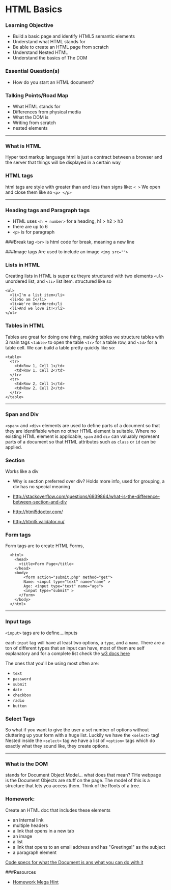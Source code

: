 # HTML Basics


### Learning Objective
* Build a basic page and identify HTML5 semantic elements
* Understand what HTML stands for
* Be able to create an HTML page from scratch
* Understand Nested HTML
* Understand the basics of The DOM

### Essential Question(s)
* How do you start an HTML document? 



### Talking Points/Road Map
* What HTML stands for
* Differences from physical media
* What the DOM is
* Writing from scratch
* nested elements


---

### What is HTML
Hyper text markup language
html is just a contract between a browser and the server that things will be displayed in a certain way

### HTML tags
html tags are style with greater than and less than signs like: `< >`
We open and close them like so `<p> </p>`

---

### Heading tags and Paragraph tags
* HTML uses `<h + number>` for a heading, h1 > h2 > h3
* there are up to 6
* `<p>` is for paragraph

###Break tag
`<br>` is html code for break, meaning a new line

###Image tags
Are used to include an image
`<img src="">`

### Lists in HTML
Creating lists in HTML is super ez theyre structured with two elements `<ul>` unordered list, and `<li>` list item.
structured like so

	<ul>
	  <li>I'm a list item</li>
	  <li>So am I</li>
	  <li>We're Unordered</li
	  <li>And we love it!</li>
	</ul>

### Tables in HTML
Tables are great for doing one thing, making tables
we structure tables with 3 main tags `<table>` to open the table `<tr>` for a table row, and  `<td>` for a table cell. We can build a table pretty quickly like so:

	<table>
	  <tr>
	    <td>Row 1, Cell 1</td>
	    <td>Row 1, Cell 2</td>
	  </tr>
	  <tr>
	    <td>Row 2, Cell 1</td>
	    <td>Row 2, Cell 2</td>
	  </tr>
	</table>
	
---

### Span and Div
`<span>` and `<div>` elements are used to define parts of a document so that they are identifiable when no other HTML element is suitable. 
Where no existing HTML element is applicable, `span` and `div` can valuably represent parts of a document so that HTML attributes such as `class` or `id` can be applied.

### Section
Works like a div

* Why is section preferred over div? Holds more info, used for grouping, a div has no special meaning 

* http://stackoverflow.com/questions/6939864/what-is-the-difference-between-section-and-div

* http://html5doctor.com/

* http://html5.validator.nu/

### Form tags
Form tags are to create HTML Forms,

```
  <html>
    <head>
      <title>Form Page</title>
    </head>
    <body>
        <form action="submit.php" method="get">
        Name: <input type="text" name="name" >
        Age: <input type="text" name="age">
        <input type="submit" >
      </form>
    </body>
  </html>
  ```
  
---
### Input tags
`<input>` tags are to define....inputs

each `input` tag will have at least two options, a `type`, and a `name`. 
There are a ton of different types that an input can have, most of them are self explanatory and for a complete list check the [w3 docs here](http://www.w3.org/TR/2014/REC-html5-20141028/forms.html#attr-input-type)

The ones that you'll be using most often are:

*  `text`
*  `password`
*  `submit`
*  `date`
*  `checkbox`
*  `radio`
*  `button`

### Select Tags

So what if you want to give the user a set number of options without cluttering up your form with a huge list.
Luckily we have the `<select>` tag!
Nested inside the `<select>` tag we have a list of `<option>` tags which do exactly what they sound like, they create options.
 
---

### What is the DOM
stands for Document Object Model...
what does that mean? 
THe webpage is the Document
Objects are stuff on the page.
The model of this is a structure that lets you access them.
Think of the Roots of a tree.

### Homework:
Create an HTML doc that includes these elements

* an internal link
* multiple headers
* a link that opens in a new tab
* an image
* a list
* a link that opens to an email address and has "Greetings!" as the subject
* a paragraph element

[Code specs for what the Document is ans what you can do with it](http://www.w3.org/TR/html5/dom.html#the-document-object)

###Resources
* [Homework Mega Hint](http://stackoverflow.com/questions/15551779/open-link-in-new-tab)


